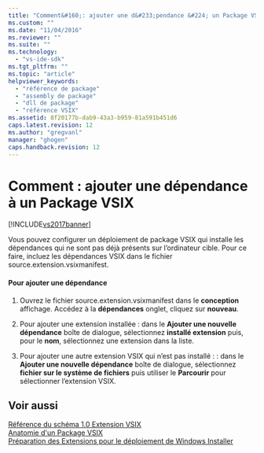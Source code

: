 ```yaml
---
title: "Comment&#160;: ajouter une d&#233;pendance &#224; un Package VSIX | Microsoft Docs"
ms.custom: ""
ms.date: "11/04/2016"
ms.reviewer: ""
ms.suite: ""
ms.technology: 
  - "vs-ide-sdk"
ms.tgt_pltfrm: ""
ms.topic: "article"
helpviewer_keywords: 
  - "référence de package"
  - "assembly de package"
  - "dll de package"
  - "référence VSIX"
ms.assetid: 8f20177b-dab9-43a3-b959-81a591b451d6
caps.latest.revision: 12
ms.author: "gregvanl"
manager: "ghogen"
caps.handback.revision: 12
---
```

# Comment&#160;: ajouter une d&#233;pendance &#224; un Package VSIX
[!INCLUDE[vs2017banner](../code-quality/includes/vs2017banner.md)]

Vous pouvez configurer un déploiement de package VSIX qui installe les dépendances qui ne sont pas déjà présents sur l’ordinateur cible. Pour ce faire, incluez les dépendances VSIX dans le fichier source.extension.vsixmanifest.  
  
#### Pour ajouter une dépendance  
  
1.  Ouvrez le fichier source.extension.vsixmanifest dans le **conception** affichage. Accédez à la **dépendances** onglet, cliquez sur **nouveau**.  
  
2.  Pour ajouter une extension installée : dans le **Ajouter une nouvelle dépendance** boîte de dialogue, sélectionnez **installé extension** puis, pour le **nom**, sélectionnez une extension dans la liste.  
  
3.  Pour ajouter une autre extension VSIX qui n’est pas installé : : dans le **Ajouter une nouvelle dépendance** boîte de dialogue, sélectionnez **fichier sur le système de fichiers** puis utiliser le **Parcourir** pour sélectionner l’extension VSIX.  
  
## Voir aussi  
 [Référence du schéma 1.0 Extension VSIX](http://msdn.microsoft.com/fr-fr/76e410ec-b1fb-4652-ac98-4a4c52e09a2b)   
 [Anatomie d'un Package VSIX](../extensibility/anatomy-of-a-vsix-package.md)   
 [Préparation des Extensions pour le déploiement de Windows Installer](../extensibility/preparing-extensions-for-windows-installer-deployment.md)